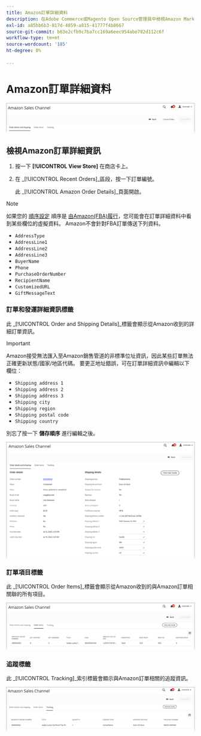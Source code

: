 ```yaml
---
title: Amazon訂單詳細資料
description: 在Adobe Commerce或Magento Open Source管理員中檢視Amazon Marketplace訂單的詳細資訊。
exl-id: a85bb6b3-817d-4859-a815-41777f4b8667
source-git-commit: b63e2cfb9c7ba7cc169a6eec954abe782d112c6f
workflow-type: tm+mt
source-wordcount: '185'
ht-degree: 0%

---
```


# Amazon訂單詳細資料

![Amazon訂單詳細資料](assets/amazon-order-details-header.png)

## 檢視Amazon訂單詳細資訊

1. 按一下 **[!UICONTROL View Store]** 在商店卡上。

1. 在 _[!UICONTROL Recent Orders]_區段，按一下訂單編號。

   此 _[!UICONTROL Amazon Order Details]_頁面開啟。

>[!NOTE]
>
>如果您的 [順序設定](./order-settings.md) 順序是 [由Amazon(FBA)履行](./fulfilled-by.md)，您可能會在訂單詳細資料中看到某些欄位的虛擬資料。 Amazon不會針對FBA訂單傳送下列資料。
>
> - `AddressType`
> - `AddressLine1`
> - `AddressLine2`
> - `AddressLine3`
> - `BuyerName`
> - `Phone`
> - `PurchaseOrderNumber`
> - `RecipientName`
> - `CustomizedURL`
> - `GiftMessageText`


### 訂單和發運詳細資訊標籤

此 _[!UICONTROL Order and Shipping Details]_標籤會顯示從Amazon收到的詳細訂單資訊。

>[!IMPORTANT]
>
>Amazon接受無法匯入至Amazon銷售管道的非標準位址資訊，因此某些訂單無法正確更新狀態/國家/地區代碼。 要更正地址錯誤，可在訂單詳細資訊中編輯以下欄位：
>
>- `Shipping address 1`
>- `Shipping address 2`
>- `Shipping address 3`
>- `Shipping city`
>- `Shipping region`
>- `Shipping postal code`
>- `Shipping country`
>
>別忘了按一下 **儲存順序** 進行編輯之後。

![訂單和發運詳細資訊](assets/amazon-order-details.png)

### 訂單項目標籤

此 _[!UICONTROL Order Items]_標籤會顯示從Amazon收到的與Amazon訂單相關聯的所有項目。

![訂單項目詳細資訊](assets/amazon-order-item-details.png)

### 追蹤標籤

此 _[!UICONTROL Tracking]_索引標籤會顯示與Amazon訂單相關的追蹤資訊。

![追蹤詳細資料](assets/amazon-order-tracking-details.png)
